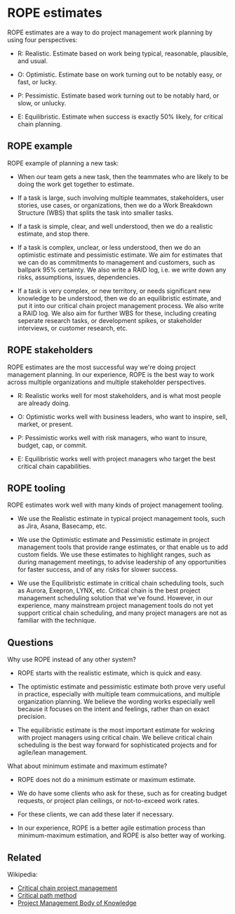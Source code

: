 # ROPE estimates

ROPE estimates are a way to do project management work planning by using four perspectives:

* R: Realistic. Estimate based on work being typical, reasonable, plausible, and usual. 

* O: Optimistic. Estimate base on work turning out to be notably easy, or fast, or lucky.

* P: Pessimistic. Estimate based work turning out to be notably hard, or slow, or unlucky. 

* E: Equilibristic. Estimate when success is exactly 50% likely, for critical chain planning.


## ROPE example


ROPE example of planning a new task:

* When our team gets a new task, then the teammates who are likely to be doing the work get together to estimate.

* If a task is large, such involving multiple teammates, stakeholders, user stories, use cases, or organizations, then we do a Work Breakdown Structure (WBS) that splits the task into smaller tasks. 

* If a task is simple, clear, and well understood, then we do a realistic estimate, and stop there.

* If a task is complex, unclear, or less understood, then we do an optimistic estimate and pessimistic estimate. We aim for estimates that we can do as commitments to management and customers, such as ballpark 95% certainty. We also write a RAID log, i.e. we write down any risks, assumptions, issues, dependencies.

* If a task is very complex, or new territory, or needs significant new knowledge to be understood, then we do an equilibristic estimate, and put it into our critical chain project management process. We also write a RAID log. We also aim for further WBS for these, including creating seperate research tasks, or development spikes, or stakeholder interviews, or customer research, etc.


## ROPE stakeholders


ROPE estimates are the most successful way we're doing project management planning. In our experience, ROPE is the best way to work across multiple organizations and multiple stakeholder perspectives.

* R: Realistic works well for most stakeholders, and is what most people are already doing.

* O: Optimistic works well with business leaders, who want to inspire, sell, market, or present.

* P: Pessimistic works well with risk managers, who want to insure, budget, cap, or commit.

* E: Equilibristic works well with project managers who target the best critical chain capabilities.


## ROPE tooling


ROPE estimates work well with many kinds of project management tooling.

* We use the Realistic estimate in typical project management tools, such as Jira, Asana, Basecamp, etc.

* We use the Optimistic estimate and Pessimistic estimate in project management tools that provide range estimates, or that enable us to add custom fields. We use these estimates to highlight ranges, such as during management meetings, to advise leadership of any opportunities for faster success, and of any risks for slower success.

* We use the Equilibristic estimate in critical chain scheduling tools, such as Aurora, Exepron, LYNX, etc. Critical chain is the best project management scheduling solution that we've found. However, in our experience, many mainstream project management tools do not yet support critical chain scheduling, and many project managers are not as familiar with the technique.


## Questions


Why use ROPE instead of any other system?

* ROPE starts with the realistic estimate, which is quick and easy.

* The optimistic estimate and pessimistic estimate both prove very useful in practice, especially with multiple team commuications, and multiple organization planning. We believe the wording works especially well because it focuses on the intent and feelings, rather than on exact precision.

* The equilibristic estimate is the most important estimate for wokring with project managers using critical chain. We believe critical chain scheduling is the best way forward for sophisticated projects and for agile/lean management.


What about minimum estimate and maximum estimate?

* ROPE does not do a minimum estimate or maximum estimate. 

* We do have some clients who ask for these, such as for creating budget requests, or project plan ceilings, or not-to-exceed work rates. 

* For these clients, we can add these later if necessary. 

* In our experience, ROPE is a better agile estimation process than minimum-maximum estimation, and ROPE is also better way of working.


## Related

Wikipedia:
* [Critical chain project management](https://en.wikipedia.org/wiki/Critical_chain_project_management)
* [Critical path method](https://en.wikipedia.org/wiki/Critical_path_method)
* [Project Management Body of Knowledge](https://en.wikipedia.org/wiki/Project_Management_Body_of_Knowledge)
